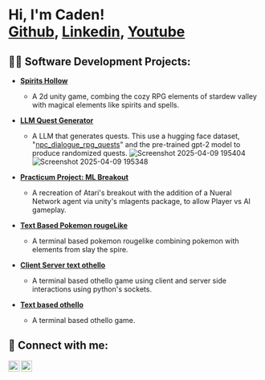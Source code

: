 <h1>Hi, I'm Caden! <br/><a href="https://github.com/whitecad1228">Github</a>, <a href="https://www.linkedin.com/in/cadenwhite12/">Linkedin</a>, <a href="https://www.youtube.com/c/cadenwhite12">Youtube</a></h1>

<h2>👨‍💻 Software Development Projects:</h2>

- <a href="https://github.com/whitecad1228/Spirits-Hollow"><b>Spirits Hollow</b></a>
  - A 2d unity game, combing the cozy RPG elements of stardew valley with magical elements like spirits and spells. 
- <a href="https://github.com/whitecad1228/Quest-RPG-LLM"><b>LLM Quest Generator</b></a>
  - A LLM that generates quests. This use a hugging face dataset, "[npc_dialogue_rpg_quests](https://huggingface.co/datasets/dprashar/npc_dialogue_rpg_quests)" and the pre-trained gpt-2 model to produce randomized quests.
  ![Screenshot 2025-04-09 195404](https://github.com/user-attachments/assets/f954e51c-a650-4071-9058-a28b83a6cdb7)
  ![Screenshot 2025-04-09 195348](https://github.com/user-attachments/assets/ca818763-a8fd-4eb9-b072-d7e3fa246d05)

- <a href=""><b>Practicum Project: ML Breakout</b></a>
  - A recreation of Atari's breakout with the addition of a Nueral Network agent via unity's mlagents package, to allow Player vs AI gameplay.
- <a href="https://github.com/whitecad1228/361Final-Pokemon-RougeLike"><b>Text Based Pokemon rougeLike</b></a>
  - A terminal based pokemon rougelike combining pokemon with elements from slay the spire.  
- <a href="https://github.com/whitecad1228/cs372Final-client-server-othello"><b>Client Server text othello</b></a>
  - A terminal based othello game using client and server side interactions using python's sockets.
- <a href="https://github.com/whitecad1228/Othello-final"><b>Text based othello</b></a>
  - A terminal based othello game.

<!--
<h2>📺 Popular YouTube Videos</h2>

- [How to get into Cybersecurity Starting From Zero](https://www.youtube.com/watch?v=a83ASGn_V_s)
- [A Day in the Life of a Cybersecurity Anayst](https://www.youtube.com/watch?v=uHy3oM7NnoU)
- [How to Create a KeyLogger (C#)](https://www.youtube.com/watch?v=N-L9hklSlNk)
- [Ransomware Demonstration (C#)](https://www.youtube.com/watch?v=OfvdQeh79s0)
- [Is WGU Legit?](https://www.youtube.com/watch?v=E2MwRWxDBkA)
-->

<h2> 🤳 Connect with me:</h2>

[<img align="left" alt="JoshMadakor | YouTube" width="22px" src="https://cdn.jsdelivr.net/npm/simple-icons@v3/icons/youtube.svg" />][youtube]
[<img align="left" alt="JoshMadakor | LinkedIn" width="22px" src="https://cdn.jsdelivr.net/npm/simple-icons@v3/icons/linkedin.svg" />][linkedin]
<!--[<img align="left" alt="JoshMadakor | Instagram" width="22px" src="https://cdn.jsdelivr.net/npm/simple-icons@v3/icons/instagram.svg" />][instagram] -->

[youtube]: https://www.youtube.com/@cadenwhite12
<!--[instagram]: https://www.instagram.com/joshmadakor/ -->
[linkedin]: https://www.linkedin.com/in/cadenwhite12/

<!--
**whitecad1228/whitecad1228** is a ✨ _special_ ✨ repository because its `README.md` (this file) appears on your GitHub profile.
![Screenshot 2025-04-09 195404](https://github.com/user-attachments/assets/3c9fb45f-33e3-4993-be2e-00a31f61d771)
![Screenshot 2025-04-09 195348](https://github.com/user-attachments/assets/9b5fd19e-a306-4066-8587-ad7178925c3c)
![Screenshot 2025-04-09 195348](https://github.com/user-attachments/assets/35ffc427-6eaf-4623-a6ea-d50cd5db3497)

Here are some ideas to get you started:

- 🔭 I’m currently working on ...
- 🌱 I’m currently learning ...
- 👯 I’m looking to collaborate on ...
- 🤔 I’m looking for help with ...
- 💬 Ask me about ...
- 📫 How to reach me: ...
- 😄 Pronouns: ...
- ⚡ Fun fact: ...
-->

